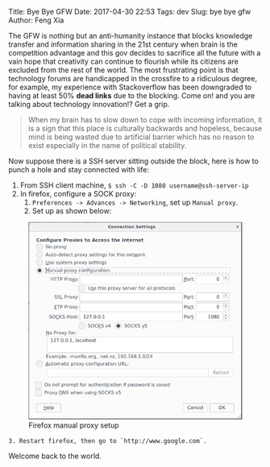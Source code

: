 Title: Bye Bye GFW
Date: 2017-04-30 22:53
Tags: dev
Slug: bye bye gfw
Author: Feng Xia

The GFW is nothing but an anti-humanity instance that blocks knowledge
transfer and information sharing in the 21st century when brain is the
competition advantage and this gov decides to sacrifice all the future
with a vain hope that creativity can continue to flourish while its
citizens are excluded from the rest of the world. The most frustrating
point is that technology forums are handicapped in the crossfire to a
ridiculous degree, for example, my experience with Stackoverflow has
been downgraded to having at least 50% **dead links** due to the
blocking. Come on! and you are talking about technology innovation!?
Get a grip.

> When my brain has to slow down to cope with incoming information,
> it is a sign that this place is culturally backwards and hopeless,
> because mind is being wasted due to artificial barrier which has no
> reason to exist especially in the name of political stability.

Now suppose there is a SSH server sitting outside the block, here is
how to punch a hole and stay connected with life:

1. From SSH client machine, `$ ssh -C -D 1080 username@ssh-server-ip`
2. In firefox, configure a SOCK proxy:
    1. `Preferences -> Advances -> Networking`, set up `Manual proxy`.
    2. Set up as shown below:

<figure class="row">
    <img class="img-responsive center-block"
    src="/images/firefox%20manual%20proxy.png" />
    <figcaption>Firefox manual proxy setup</figcaption>
</figure>
    
    3. Restart firefox, then go to `http://www.google.com`.
    
Welcome back to the world.
